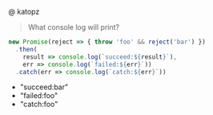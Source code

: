 @ katopz
> What console log will print?
```js
new Promise(reject => { throw 'foo' && reject('bar') })
  .then(
    result => console.log(`succeed:${result}`),
    err => console.log(`failed:${err}`))
  .catch(err => console.log(`catch:${err}`))
```
- "succeed:bar"
- "failed:foo"
- "catch:foo"
